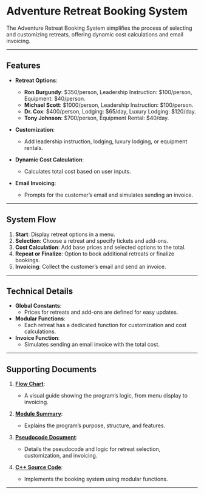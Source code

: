 # **Adventure Retreat Booking System**

The Adventure Retreat Booking System simplifies the process of selecting and customizing retreats, offering dynamic cost calculations and email invoicing.

---

## **Features**

- **Retreat Options**:
  - **Ron Burgundy**: $350/person, Leadership Instruction: $100/person, Equipment: $40/person.
  - **Michael Scott**: $1000/person, Leadership Instruction: $100/person.
  - **Dr. Cox**: $400/person, Lodging: $65/day, Luxury Lodging: $120/day.
  - **Tony Johnson**: $700/person, Equipment Rental: $40/day.

- **Customization**:
  - Add leadership instruction, lodging, luxury lodging, or equipment rentals.

- **Dynamic Cost Calculation**:
  - Calculates total cost based on user inputs.

- **Email Invoicing**:
  - Prompts for the customer’s email and simulates sending an invoice.

---

## **System Flow**

1. **Start**: Display retreat options in a menu.
2. **Selection**: Choose a retreat and specify tickets and add-ons.
3. **Cost Calculation**: Add base prices and selected options to the total.
4. **Repeat or Finalize**: Option to book additional retreats or finalize bookings.
5. **Invoicing**: Collect the customer’s email and send an invoice.

---

## **Technical Details**

- **Global Constants**:
  - Prices for retreats and add-ons are defined for easy updates.
- **Modular Functions**:
  - Each retreat has a dedicated function for customization and cost calculations.
- **Invoice Function**:
  - Simulates sending an email invoice with the total cost.

---

## **Supporting Documents**

1. [**Flow Chart**](https://github.com/StephVergil/Retreat-Booking-Programming/blob/main/S_Vergil-Module15-Flow_Chart.pdf):
   - A visual guide showing the program’s logic, from menu display to invoicing.

2. [**Module Summary**](https://github.com/StephVergil/Retreat-Booking-Programming/blob/main/S_Vergil-Module15-Summary.docx):
   - Explains the program’s purpose, structure, and features.

3. [**Pseudocode Document**](https://github.com/StephVergil/Retreat-Booking-Programming/blob/main/S_Vergil-Module15.docx):
   - Details the pseudocode and logic for retreat selection, customization, and invoicing.

4. [**C++ Source Code**](https://github.com/StephVergil/Retreat-Booking-Programming/blob/main/main.cpp):
   - Implements the booking system using modular functions.

---
